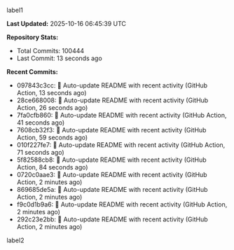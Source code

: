 
label1 
<!-- ACTIVITY_START -->
**Last Updated:** 2025-10-16 06:45:39 UTC

**Repository Stats:**
- Total Commits: 100444
- Last Commit: 13 seconds ago

**Recent Commits:**
- 097843c3cc: 🤖 Auto-update README with recent activity (GitHub Action, 13 seconds ago)
- 28ce668008: 🤖 Auto-update README with recent activity (GitHub Action, 26 seconds ago)
- 7fa0cfb860: 🤖 Auto-update README with recent activity (GitHub Action, 41 seconds ago)
- 7608cb32f3: 🤖 Auto-update README with recent activity (GitHub Action, 59 seconds ago)
- 010f227fe7: 🤖 Auto-update README with recent activity (GitHub Action, 71 seconds ago)
- 5f82588cb8: 🤖 Auto-update README with recent activity (GitHub Action, 84 seconds ago)
- 0720c0aae3: 🤖 Auto-update README with recent activity (GitHub Action, 2 minutes ago)
- 869685de5a: 🤖 Auto-update README with recent activity (GitHub Action, 2 minutes ago)
- f9c0d1b9a6: 🤖 Auto-update README with recent activity (GitHub Action, 2 minutes ago)
- 292c23e2bb: 🤖 Auto-update README with recent activity (GitHub Action, 2 minutes ago)
<!-- ACTIVITY_END -->

label2
